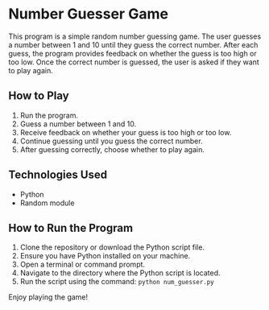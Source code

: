 # Number Guesser Game

This program is a simple random number guessing game. The user guesses a number between 1 and 10 until they guess the correct number. After each guess, the program provides feedback on whether the guess is too high or too low. Once the correct number is guessed, the user is asked if they want to play again.

## How to Play

1. Run the program.
2. Guess a number between 1 and 10.
3. Receive feedback on whether your guess is too high or too low.
4. Continue guessing until you guess the correct number.
5. After guessing correctly, choose whether to play again.

## Technologies Used

- Python
- Random module

## How to Run the Program

1. Clone the repository or download the Python script file.
2. Ensure you have Python installed on your machine.
3. Open a terminal or command prompt.
4. Navigate to the directory where the Python script is located.
5. Run the script using the command: `python num_guesser.py` 

Enjoy playing the game!
